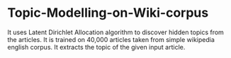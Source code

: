 # Topic-Modelling-on-Wiki-corpus
It uses Latent Dirichlet Allocation algorithm to discover hidden topics from the articles. It is trained on 40,000 articles taken from simple wikipedia english corpus. It extracts the topic of the given input article. 
